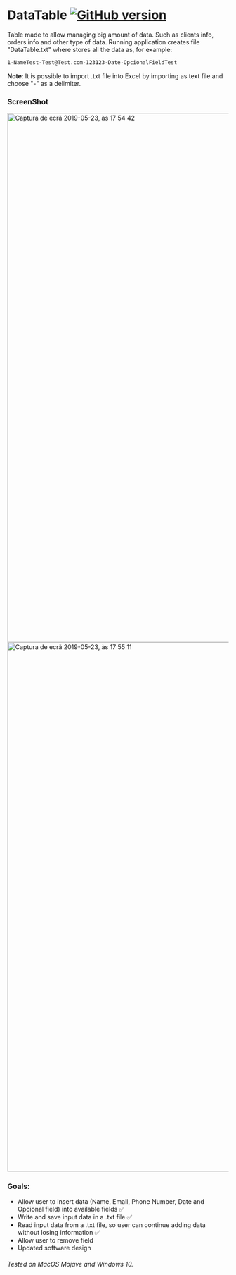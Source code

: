 # DataTable [![GitHub version](https://img.shields.io/github/release/nguterresn/DataTable.svg)](https://github.com/nguterresn/DataTable)

Table made to allow managing big amount of data. Such as clients info, orders info and other type of data.
Running application creates file "DataTable.txt" where stores all the data as, for example:

```sh
1-NameTest-Test@Test.com-123123-Date-OpcionalFieldTest
```

**Note**: It is possible to import .txt file into Excel by importing as text file and choose "-" as a delimiter.  


### ScreenShot

<img width="1201" alt="Captura de ecrã 2019-05-23, às 17 54 42" src="https://user-images.githubusercontent.com/38976366/58272165-cb831a80-7d85-11e9-9563-ef6bb2e8195a.png">

<img width="1202" alt="Captura de ecrã 2019-05-23, às 17 55 11" src="https://user-images.githubusercontent.com/38976366/58272143-c02fef00-7d85-11e9-843e-6c3ef6c3da53.png">


### Goals:

- Allow user to insert data (Name, Email, Phone Number, Date and Opcional field) into available fields :white_check_mark:
- Write and save input data in a .txt file :white_check_mark:
- Read input data from a .txt file, so user can continue adding data without losing information :white_check_mark:
- Allow user to remove field 
- Updated software design


###### Tested on MacOS Mojave and Windows 10.
